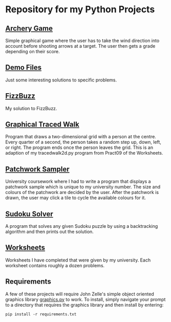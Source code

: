 Repository for my Python Projects
===
[Archery Game](https://github.com/Dagonite/python-projects/tree/main/Archery%20Game)
---
Simple graphical game where the user has to take the wind direction into account before shooting arrows at a target. The user then gets a grade depending on their score.

[Demo Files](https://github.com/Dagonite/python-projects/tree/main/Demo%20Files)
---
Just some interesting solutions to specific problems.

[FizzBuzz](https://github.com/Dagonite/python-projects/tree/main/FizzBuzz)
---
My solution to FizzBuzz.

[Graphical Traced Walk](https://github.com/Dagonite/python-projects/tree/main/Graphical%20Traced%20Walk)
---
Program that draws a two-dimensional grid with a person at the centre. Every quarter of a second, the person takes a random step up, down, left, or right. The program ends once the person leaves the grid. This is an adaption of my tracedwalk2d.py program from Pract09 of the Worksheets.

[Patchwork Sampler](https://github.com/Dagonite/python-projects/tree/main/Patchwork%20Sampler)
---
University coursework where I had to write a program that displays a patchwork sample which is unique to my university number. The size and colours of the patchwork are decided by the user. After the patchwork is drawn, the user may click a tile to cycle the available colours for it.

[Sudoku Solver](https://github.com/Dagonite/python-projects/tree/main/Sudoku%20Solver)
---
A program that solves any given Sudoku puzzle by using a backtracking algorithm and then prints out the solution.

[Worksheets](https://github.com/Dagonite/python-projects/tree/main/Worksheets)
---
Worksheets I have completed that were given by my university. Each worksheet contains roughly a dozen problems.

Requirements
---
A few of these projects will require John Zelle's simple object oriented graphics library [graphics.py](https://mcsp.wartburg.edu/zelle/python/graphics.py) to work. To install, simply navigate your prompt to a directory that requires the graphics library and then install by entering:

`pip install -r requirements.txt`
